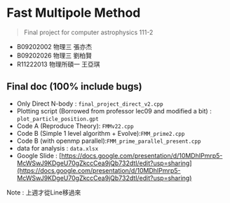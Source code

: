 # Fast Multipole Method
> Final project for computer astrophysics 111-2

- B09202002 物理三 張亦杰
- B09202026 物理三 劉柏賢
- R11222013 物理所碩一 王亞琪

## Final doc (100% include bugs)
- Only Direct N-body : ```final_project_direct_v2.cpp```
- Plotting script (Borrowed from professor lec09 and modified a bit) : ```plot_particle_position.gpt```
- Code A (Reproduce Theory): ```FMMv22.cpp```
- Code B (Simple 1 level algorithm + Evolve):```FMM_prime2.cpp```
- Code B (with openmp parallel):```FMM_prime_parallel_present.cpp```
- data for analysis : ```data.xlsx```
- Google Slide : [https://docs.google.com/presentation/d/10MDhIPmrp5-McWSwJ9KDgeU70gZkccCea9jQb732dtI/edit?usp=sharing](https://docs.google.com/presentation/d/10MDhIPmrp5-McWSwJ9KDgeU70gZkccCea9jQb732dtI/edit?usp=sharing)

Note : 上週才從Line移過來

